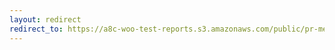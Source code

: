 ```yaml
---
layout: redirect
redirect_to: https://a8c-woo-test-reports.s3.amazonaws.com/public/pr-merge/38774/e2e/index.html
---
```

